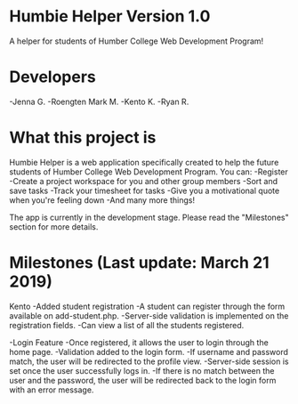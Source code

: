 Humbie Helper
Version 1.0
===================================
A helper for students of Humber College Web Development Program!

Developers
===================================
-Jenna G.
-Roengten Mark M.
-Kento K.
-Ryan R.


What this project is
===================================
Humbie Helper is a web application specifically created to help the future students of Humber College Web Development Program. You can:
    -Register
    -Create a project workspace for you and other group members
    -Sort and save tasks
    -Track your timesheet for tasks
    -Give you a motivational quote when you're feeling down
    -And many more things!

The app is currently in the development stage. Please read the "Milestones" section for more details.

Milestones (Last update: March 21 2019)
===================================
Kento
-Added student registration
    -A student can register through the form available on add-student.php.
    -Server-side validation is implemented on the registration fields. 
    -Can view a list of all the students registered.

-Login Feature
    -Once registered, it allows the user to login through the home page.
    -Validation added to the login form. 
    -If username and password match, the user will be redirected to the profile view.
    -Server-side session is set once the user successfully logs in.
    -If there is no match between the user and the password, the user will be redirected back to the login form with an error message.

